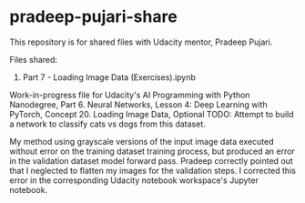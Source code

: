 # pradeep-pujari-share
This repository is for shared files with Udacity mentor, Pradeep Pujari.

Files shared:

1. Part 7 - Loading Image Data (Exercises).ipynb

Work-in-progress file for Udacity's AI Programming with Python Nanodegree, Part 6. Neural Networks, Lesson 4: Deep Learning with PyTorch, Concept 20. Loading Image Data, Optional TODO: Attempt to build a network to classify cats vs dogs from this dataset. 

My method using grayscale versions of the input image data executed without error on the training dataset training process, but produced an error in the validation dataset model forward pass. Pradeep correctly pointed out that I neglected to flatten my images for the validation steps. I corrected this error in the corresponding Udacity notebook workspace's Jupyter notebook.


